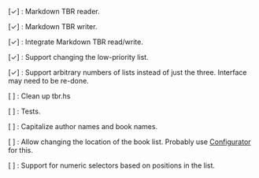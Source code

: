 [✓]
:   Markdown TBR reader.

[✓]
:   Markdown TBR writer.

[✓]
:   Integrate Markdown TBR read/write.

[✓]
:   Support changing the low-priority list.

[✓]
:   Support arbitrary numbers of lists instead of just the three. Interface
    may need to be re-done.

[ ]
:   Clean up tbr.hs

[ ]
:   Tests.

[ ]
:   Capitalize author names and book names.

[ ]
:   Allow changing the location of the book list. Probably use
    [Configurator][] for this.

  [Configurator]: http://hackage.haskell.org/package/configurator

[ ]
:   Support for numeric selectors based on positions in the list.
